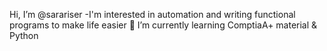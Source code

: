 Hi, I’m @sarariser
-I'm interested in automation and writing functional programs to make life easier
🌱 I’m currently learning ComptiaA+ material & Python

<!---
sarariser/sarariser is a ✨ special ✨ repository because its `README.md` (this file) appears on your GitHub profile.
You can click the Preview link to take a look at your changes.
--->
